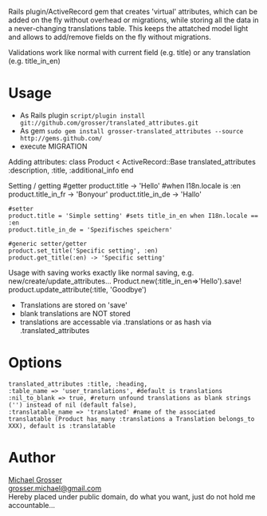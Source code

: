Rails plugin/ActiveRecord gem that creates 'virtual' attributes, which can be added on the fly without overhead or migrations, while storing all the data in a never-changing translations table.
This keeps the attatched model light and allows to add/remove fields on the fly without migrations.

Validations work like normal with current field (e.g. title) or any translation (e.g. title_in_en)

Usage
=====
 - As Rails plugin  `script/plugin install git://github.com/grosser/translated_attributes.git`
 - As gem `sudo gem install grosser-translated_attributes --source http://gems.github.com/`
 - execute MIGRATION

Adding attributes:
    class Product < ActiveRecord::Base
      translated_attributes :description, :title, :additional_info
    end

Setting / getting
    #getter
    product.title -> 'Hello' #when I18n.locale is :en
    product.title_in_fr -> 'Bonyour'
    product.title_in_de -> 'Hallo'

    #setter
    product.title = 'Simple setting' #sets title_in_en when I18n.locale == :en
    product.title_in_de = 'Spezifisches speichern'

    #generic setter/getter
    product.set_title('Specific setting', :en)
    product.get_title(:en) -> 'Specific setting'

Usage with saving works exactly like normal saving, e.g. new/create/update_attributes...
    Product.new(:title_in_en=>'Hello').save!
    product.update_attribute(:title, 'Goodbye')

 - Translations are stored on 'save'
 - blank translations are NOT stored
 - translations are accessable via .translations or as hash via .translated_attributes

Options
=======
    translated_attributes :title, :heading,
    :table_name => 'user_translations', #default is translations
    :nil_to_blank => true, #return unfound translations as blank strings ('') instead of nil (default false),
    :translatable_name => 'translated' #name of the associated translatable (Product has_many :translations a Translation belongs_to XXX), default is :translatable
Author
======
[Michael Grosser](http://pragmatig.wordpress.com)  
grosser.michael@gmail.com  
Hereby placed under public domain, do what you want, just do not hold me accountable...
